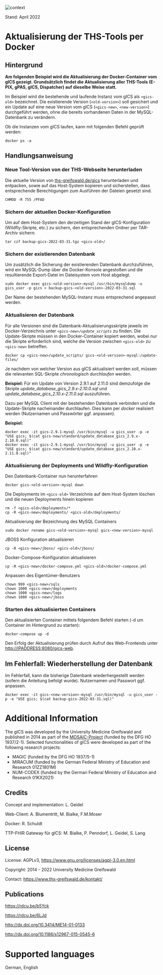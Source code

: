 ![context](https://www.ths-greifswald.de/wp-content/uploads/2019/01/Design-Logo-THS-deutsch-542.png)

Stand: April 2022

# Aktualisierung der THS-Tools per Docker

## Hintergrund

**Am folgenden Beispiel wird die Aktualisierung der Docker-Container vom gICS gezeigt. Grundsätzlich findet die Aktualisierung aller THS-Tools (E-PIX, gPAS, gICS, Dispatcher) auf dieselbe Weise statt.**

Im Beispiel wird die bestehende und laufende Instanz vom gICS als `<gics-old>` bezeichnet. Die existierende Version (`<old-version>`) soll gesichert und ein Update auf eine neue Version vom gICS (`<gics-new>`, `<new-version>`) durchgeführt werden, ohne die bereits vorhandenen Daten in der MySQL-Datenbank zu verändern.

Ob die Instanzen vom gICS laufen, kann mit folgenden Befehl geprüft werden:
```
docker ps -a
```

## Handlungsanweisung

### Neue  Tool-Version von der THS-Webseite herunterladen

Die aktuelle Version von [ths-greifswald.de/gics](https://www.ths-greifswald.de/gics) herunterladen und entpacken, sowie auf das Host-System kopieren und sicherstellen, dass entsprechende Berechtigungen zum Ausführen der Dateien gesetzt sind.

```
CHMOD -R 755 /PFAD
```

### Sichern der aktuellen Docker-Konfiguration

Um auf dem Host-System den derzeitigen Stand der gICS-Konfiguration (Wildfly-Skripte, etc.) zu sichern, den entsprechenden Ordner per TAR-Archiv sichern:

```
tar czf backup-gics-2022-03-31.tgz <gics-old>/
```

### Sichern der existierenden Datenbank

Um zusätzlich die Sicherung der existierenden Datenbank durchzuführen, wird ein MySQL-Dump über die Docker-Konsole angestoßen und die resultierende Export-Datei im Dateisystem vom Host abgelegt.

```
sudo docker exec gics-<old-version>-mysql /usr/bin/mysqldump -u gics_user -p gics > backup-gics-<old-version>-2022-03-31.sql
```

Der Name der bestehenden MySQL-Instanz muss entsprechend angepasst werden.

### Aktualisieren der Datenbank

Für alle Versionen sind die Datenbank-Aktualisierungsskripte jeweils im Docker-Verzeichnis unter *`<gics-new>/update_scripts`* zu finden. Die Update-Skripte müssen in den Docker-Container kopiert werden, wobei nur die Skripte erforderlich sind, welche die Version zwischen `<gics-old>` zu `<gics-new>` betreffen.

```
docker cp <gics-new>/update_scripts/ gics-<old-version>-mysql:/update-files/
```

Je nachdem von welcher Version aus gICS aktualisiert werden soll, müssen die relevanten SQL-Skripte *chronologisch durchlaufen* werden.

**Beispiel:** Für ein Update von Version 2.9.1 auf 2.11.0 sind demzufolge die Skripte *update_database_gics_2.9.x-2.10.0.sql* und *update_database_gics_2.10.x-2.11.0.sql* auszuführen.

Dazu per MySQL Client mit der bestehenden Datenbank verbinden und die Update-Skripte nacheinander durchlaufen. Dies kann per *docker* realisiert werden (Nutzernamen und Passwörter ggf. anpassen).

**Beispiel:**

```
docker exec -it gics-2.9.1-mysql /usr/bin/mysql -u gics_user -p -e "USE gics; $(cat gics-new/standard/update_database_gics_2.9.x-2.10.0.sql)"
docker exec -it gics-2.9.1-mysql /usr/bin/mysql -u gics_user -p -e "USE gics; $(cat gics-new/standard/update_database_gics_2.10.x-2.11.0.sql)"
```

### Aktualisierung der Deployments und Wildfly-Konfiguration

Den Datenbank-Container nun herunterfahren

```
docker gics-<old-version>-mysql down
```

Die Deployments im `<gics-old>` Verzeichnis auf dem Host-System löschen und die neuen Deployments hinein kopieren

```
rm -f <gics-old>/deployments/* 
cp -R <gics-new>/deployments/ <gics-old>/deployments/
```

Aktualisierung der Bezeichnung des MySQL Containers

```
sudo docker rename gics-<old-version>-mysql gics-<new-version>-mysql
```

JBOSS Konfiguration aktualisieren

```
cp -R <gics-new>/jboss/ <gics-old>/jboss/
```

Docker-Compose-Konfiguration aktualisieren

```
cp -R <gics-new>/docker-compose.yml <gics-old>/docker-compose.yml
```

Anpassen des Eigentümer-Benutzers

```
chown 999 <gics-new>/sqls
chown 1000 <gics-new>/deployments
chown 1000 <gics-new>/logs
chown 1000 <gics-new>/jboss
```

### Starten des aktualisierten Containers

Den aktualisierten Container mittels folgendem Befehl starten (-d um Container im Hintergrund zu starten):

```
docker-compose up -d
```

Den Erfolg der Aktualisierung prüfen durch Aufruf des Web-Frontends unter [http://IPADDRESS:8080/gics-web](http://ipaddress:8080/gics-web).

## Im Fehlerfall: Wiederherstellung der Datenbank

Im Fehlerfall, kann die bisherige Datenbank wiederhergestellt werden (sofern die Anleitung befolgt wurde). Nutzernamen und Passwort ggf. anpassen.

```
docker exec -it gics-<new-version>-mysql /usr/bin/mysql -u gics_user -p -e "USE gics; $(cat backup-gics-2022-03-31.sql)"
```

# Additional Information #

The gICS was developed by the University Medicine Greifswald and published in 2014 as part of the [MOSAIC-Project](https://ths-greifswald.de/mosaic "")  (funded by the DFG HO 1937/2-1). Selected
functionalities of gICS were developed as part of the following research projects:

- MAGIC (funded by the DFG HO 1937/5-1)
- MIRACUM (funded by the German Federal Ministry of Education and Research 01ZZ1801M)
- NUM-CODEX (funded by the German Federal Ministry of Education and Research 01KX2021)

## Credits ##

Concept and implementation: L. Geidel

Web-Client: A. Blumentritt, M. Bialke, F.M.Moser

Docker: R. Schuldt

TTP-FHIR Gateway für gICS: M. Bialke, P. Penndorf, L. Geidel, S. Lang

## License ##

License: AGPLv3, https://www.gnu.org/licenses/agpl-3.0.en.html

Copyright: 2014 - 2022 University Medicine Greifswald

Contact: https://www.ths-greifswald.de/kontakt/

## Publications ##
https://rdcu.be/b5Yck

https://rdcu.be/6LJd

http://dx.doi.org/10.3414/ME14-01-0133

http://dx.doi.org/10.1186/s12967-015-0545-6

# Supported languages #
German, English